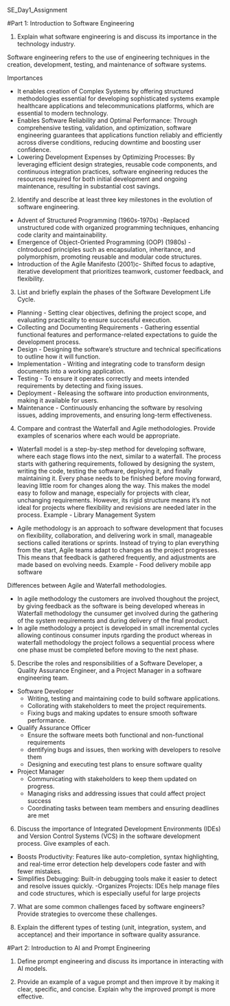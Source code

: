 SE_Day1_Assignment

#Part 1: Introduction to Software Engineering

1. Explain what software engineering is and discuss its importance in the technology industry. 

 Software engineering refers to the use of engineering techniques in the creation, development, testing, and 
 maintenance of software systems.

 Importances
 - It enables creation of Complex Systems by offering structured methodologies essential for developing sophisticated 
 systems example healthcare applications and telecommunications platforms, which are essential to modern technology.
 - Enables Software Reliability and Optimal Performance: Through comprehensive testing, validation, and optimization, 
 software engineering guarantees that applications function reliably and efficiently across diverse conditions, 
 reducing downtime and boosting user confidence.
 - Lowering Development Expenses by Optimizing Processes: By leveraging efficient design strategies, reusable code 
 components, and continuous integration practices, software engineering reduces the resources required for both 
 initial development and ongoing maintenance, resulting in substantial cost savings.

2. Identify and describe at least three key milestones in the evolution of software engineering.  
 - Advent of Structured Programming (1960s-1970s) -Replaced unstructured code with organized programming techniques, 
 enhancing code clarity and maintainability.
 - Emergence of Object-Oriented Programming (OOP) (1980s) - cIntroduced principles such as encapsulation, inheritance, 
 and polymorphism, promoting reusable and modular code structures.
 - Introduction of the Agile Manifesto (2001)c- Shifted focus to adaptive, iterative development that prioritizes 
 teamwork, customer feedback, and flexibility.

3. List and briefly explain the phases of the Software Development Life Cycle.
 - Planning -
   Setting clear objectives, defining the project scope, and evaluating practicality to ensure successful execution.
 - Collecting and Documenting Requirements - Gathering essential functional features and performance-related 
  expectations to guide the development process.
 - Design - Designing the software’s structure and technical specifications to outline how it will function.
 - Implementation - Writing and integrating code to transform design documents into a working application.
 - Testing - To ensure it operates correctly and meets intended requirements by detecting and fixing issues.
 - Deployment - Releasing the software into production environments, making it available for users.
 - Maintenance - Continuously enhancing the software by resolving issues, adding improvements, and ensuring long-term 
 effectiveness.

4. Compare and contrast the Waterfall and Agile methodologies. Provide examples of scenarios where each would be appropriate.
 - Waterfall model is a step-by-step method for developing software, where each stage flows into the next, similar to 
 a waterfall. The process starts with gathering requirements, followed by designing the system, writing the code, 
 testing the software, deploying it, and finally maintaining it. Every phase needs to be finished before moving 
 forward, leaving little room for changes along the way. This makes the model easy to follow and manage, especially 
 for projects with clear, unchanging requirements. However, its rigid structure means it’s not ideal for projects 
 where flexibility and revisions are needed later in the process.
 Example - Library Management System

 - Agile methodology is an approach to software development that focuses on flexibility, collaboration, and delivering 
 work in small, manageable sections called iterations or sprints. Instead of trying to plan everything from the start, 
 Agile teams adapt to changes as the project progresses. This means that feedback is gathered frequently, and 
 adjustments are made based on evolving needs.
  Example  - Food delivery mobile app software

 Differences between Agile and Waterfall methodologies.
 - In agile methodology the customers are involved thoughout the project, by giving feedback as the software is being 
 developed whereas in Waterfall methodology the cunsumer get involved during the gathering of the system requirements 
 and during delivery of the final product.
 - In agile methodology  a project is developed in small incremental cycles allowing continous consumer inputs 
 rgarding the product whereas in waterfall methodology the project follows a sequential process where one phase must 
 be completed before moving to the next phase.



5. Describe the roles and responsibilities of a Software Developer, a Quality Assurance Engineer, and a Project Manager in a software engineering team.

 - Software Developer 
    - Writing, testing and maintaining code to build software applications.
    - Collorating with stakeholders to meet the project requirements.
    - Fixing bugs and making updates to ensure smooth software performance.
 - Qualify Assurance Officer
    - Ensure the software meets both functional and non-functional requirements
    - dentifying bugs and issues, then working with developers to resolve them
    - Designing and executing test plans to ensure software quality
 - Project Manager
    - Communicating with stakeholders to keep them updated on progress.
    - Managing risks and addressing issues that could affect project success
    - Coordinating tasks between team members and ensuring deadlines are met
 
   

6. Discuss the importance of Integrated Development Environments (IDEs) and Version Control Systems (VCS) in the software development process. Give examples of each.
 - Boosts Productivity: Features like auto-completion, syntax highlighting, and real-time error detection help developers code faster and with fewer mistakes.
- Simplifies Debugging: Built-in debugging tools make it easier to detect and resolve issues quickly.
-Organizes Projects: IDEs help manage files and code structures, which is especially useful for large projects

7. What are some common challenges faced by software engineers? Provide strategies to overcome these challenges.

8. Explain the different types of testing (unit, integration, system, and acceptance) and their importance in software quality assurance.

#Part 2: Introduction to AI and Prompt Engineering

1. Define prompt engineering and discuss its importance in interacting with AI models.

2. Provide an example of a vague prompt and then improve it by making it clear, specific, and concise. Explain why the improved prompt is more effective.

